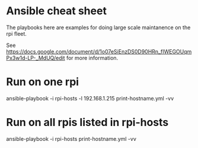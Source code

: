 Ansible cheat sheet
===================

The playbooks here are examples for doing large scale maintanence on the rpi fleet.

See https://docs.google.com/document/d/1o07eSiEnzDS0D90HRn_fIWEGOUqmPx3w1d-LP-_MdUQ/edit for more information.

# Run on one rpi
ansible-playbook -i rpi-hosts -l 192.168.1.215 print-hostname.yml -vv

# Run on all rpis listed in rpi-hosts
ansible-playbook -i rpi-hosts print-hostname.yml -vv
